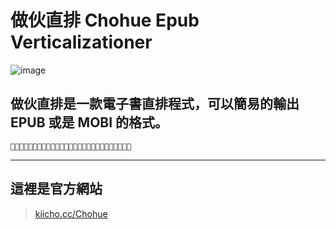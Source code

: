 # 做伙直排 Chohue Epub Verticalizationer

![image](https://github.com/SODAIS69/Chohue-EpubVerticalizationer/blob/master/githubbanner.png?raw=true)

## 做伙直排是一款電子書直排程式，可以簡易的輸出 EPUB 或是 MOBI 的格式。

    🦌💨💦💦💦💦💦💦💦💦💦💦💦💦💦💦💦💦💦💦💦💦💦💦💦💦💦
    
---
## 這裡是官方網站
>[kiicho.cc/Chohue](http://kiicho.cc/Chohue)
